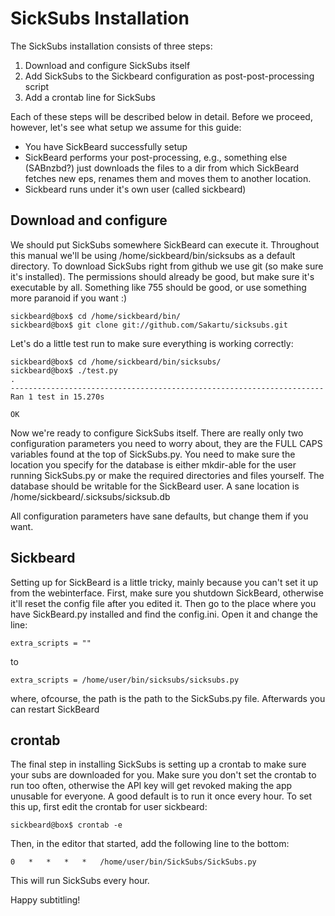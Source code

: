 SickSubs Installation
===================

The SickSubs installation consists of three steps:

1. Download and configure SickSubs itself
2. Add SickSubs to the Sickbeard configuration as post-post-processing script
3. Add a crontab line for SickSubs

Each of these steps will be described below in detail. Before we proceed,
however, let's see what setup we assume for this guide:

- You have SickBeard successfully setup
- SickBeard performs your post-processing, e.g., something else (SABnzbd?) just
downloads the files to a dir from which SickBeard fetches new eps, renames them
and moves them to another location.
- Sickbeard runs under it's own user (called sickbeard)

Download and configure
----------------------
We should put SickSubs somewhere SickBeard can
execute it. Throughout this manual we'll be using /home/sickbeard/bin/sicksubs as
a default directory. To download SickSubs right from github we use git (so make
sure it's installed). The permissions should already be good, but make sure it's
executable by all. Something like 755 should be good, or use something more
paranoid if you want :)

```
sickbeard@box$ cd /home/sickbeard/bin/
sickbeard@box$ git clone git://github.com/Sakartu/sicksubs.git
```

Let's do a little test run to make sure everything is working correctly:

```
sickbeard@box$ cd /home/sickbeard/bin/sicksubs/
sickbeard@box$ ./test.py
.
----------------------------------------------------------------------
Ran 1 test in 15.270s

OK
```

Now we're ready to configure SickSubs itself. There are really only two
configuration parameters you need to worry about, they are the FULL CAPS
variables found at the top of SickSubs.py. You need to make sure the location you
specify for the database is either mkdir-able for the user running SickSubs.py or
make the required directories and files yourself. The database should be
writable for the SickBeard user. A sane location is
/home/sickbeard/.sicksubs/sicksub.db

All configuration parameters have sane defaults, but change them if you want.

Sickbeard
---------
Setting up for  SickBeard is a little tricky, mainly because you can't set it up
from the webinterface. First, make sure you shutdown SickBeard, otherwise it'll
reset the config file after you edited it. Then go to the place where you have
SickBeard.py installed and find the config.ini. Open it and change the line:

```
extra_scripts = ""
```

to

```
extra_scripts = /home/user/bin/sicksubs/sicksubs.py
```

where, ofcourse, the path is the path to the SickSubs.py file. Afterwards you can
restart SickBeard

crontab
-------
The final step in installing SickSubs is setting up a crontab to make sure your
subs are downloaded for you. Make sure you don't set the crontab to run too
often, otherwise the API key will get revoked making the app unusable for
everyone. A good default is to run it once every hour. To set this up, first
edit the crontab for user sickbeard:

```
sickbeard@box$ crontab -e
```

Then, in the editor that started, add the following line to the bottom:

```
0   *   *   *   *   /home/user/bin/SickSubs/SickSubs.py
```

This will run SickSubs every hour.

Happy subtitling!
